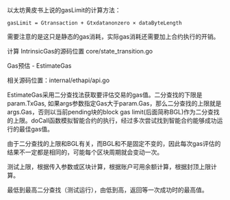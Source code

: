 以太坊黄皮书上说的gasLimit的计算方法：

```
gasLimit = Gtransaction + Gtxdatanonzero × dataByteLength
```

需要注意的是这只是静态的gas消耗，实际gas消耗还需要加上合约执行的开销。

计算 IntrinsicGas的源码位置 core/state\_transition.go

Gas预估 - EstimateGas

相关源码位置：internal/ethapi/api.go

EstimateGas采用二分查找法获取要评估交易的gas值。二分查找的下限是param.TxGas, 如果args参数指定Gas大于param.Gas，那么二分查找的上限就是args.Gas，否则以当前pending块的block gas limit\(后面简称BGL\)作为二分查找的上限。doCall函数模拟智能合约的执行，经过多次尝试找到智能合约能够成功运行的最佳gas值。

由于二分查找的上限和BGL有关，而BGL和不是固定不变的，因此每次gas评估的结果不一定都是相同的，可能每个区块周期就会变动一次。

测试上限，根据传入参数或区块计算，根据账户可用余额计算，根据封顶上限计算。

最低到最高二分查找（测试运行），由低到高，返回等一次成功时的最高值。



